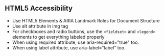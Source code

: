 ## HTML5 Accessibility
 - Use HTML5 Elements & ARIA Landmark Roles for Document Structure
 - Use alt attribute in img tag
 - For checkboxes and radio buttons, use the `<fieldset>` and `<legend>` elements to get everything labeled properly
 - When using required attribute, use aria-required="true" too.
 - When using label attribute, use aria-label="label" too.